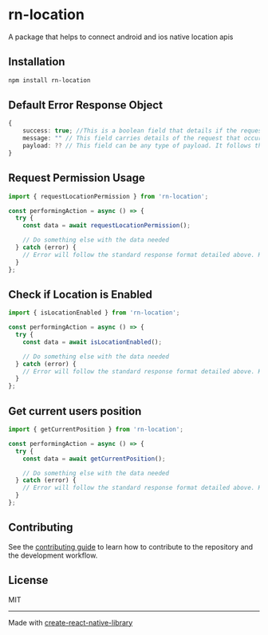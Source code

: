 # rn-location

A package that helps to connect android and ios native location apis

## Installation

```sh
npm install rn-location
```

## Default Error Response Object

```ts
{
    success: true; //This is a boolean field that details if the request being processed is successful or not. It can only be true or false
    message: "" // This field carries details of the request that occurred whether it was successful or not
    payload: ?? // This field can be any type of payload. It follows the data needed to be returned from the query done. e.g. Getting current position gives out longitude and latitude
}
```

## Request Permission Usage

```js
import { requestLocationPermission } from 'rn-location';

const performingAction = async () => {
  try {
    const data = await requestLocationPermission();

    // Do something else with the data needed
  } catch (error) {
    // Error will follow the standard response format detailed above. Keep in mind that all errors will always be thrown to the parent to catch
  }
};
```

## Check if Location is Enabled

```js
import { isLocationEnabled } from 'rn-location';

const performingAction = async () => {
  try {
    const data = await isLocationEnabled();

    // Do something else with the data needed
  } catch (error) {
    // Error will follow the standard response format detailed above. Keep in mind that all errors will always be thrown to the parent to catch
  }
};
```

## Get current users position

```js
import { getCurrentPosition } from 'rn-location';

const performingAction = async () => {
  try {
    const data = await getCurrentPosition();

    // Do something else with the data needed
  } catch (error) {
    // Error will follow the standard response format detailed above. Keep in mind that all errors will always be thrown to the parent to catch
  }
};
```

## Contributing

See the [contributing guide](CONTRIBUTING.md) to learn how to contribute to the repository and the development workflow.

## License

MIT

---

Made with [create-react-native-library](https://github.com/callstack/react-native-builder-bob)
